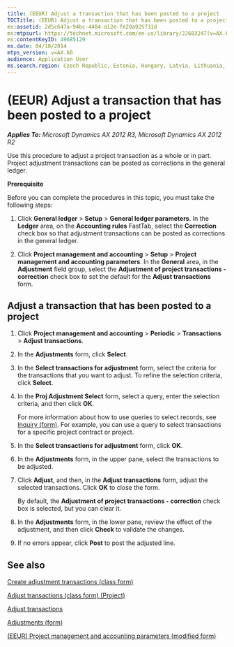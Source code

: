 ```yaml
---
title: (EEUR) Adjust a transaction that has been posted to a project
TOCTitle: (EEUR) Adjust a transaction that has been posted to a project
ms:assetid: 2d5c647a-94bc-4484-a12e-fe20a925731d
ms:mtpsurl: https://technet.microsoft.com/en-us/library/JJ683247(v=AX.60)
ms:contentKeyID: 49685129
ms.date: 04/18/2014
mtps_version: v=AX.60
audience: Application User
ms.search.region: Czech Republic, Estonia, Hungary, Latvia, Lithuania, Poland, Russia
---
```


# (EEUR) Adjust a transaction that has been posted to a project 


_**Applies To:** Microsoft Dynamics AX 2012 R3, Microsoft Dynamics AX 2012 R2_

Use this procedure to adjust a project transaction as a whole or in part. Project adjustment transactions can be posted as corrections in the general ledger.

**Prerequisite**

Before you can complete the procedures in this topic, you must take the following steps:

1.  Click **General ledger** \> **Setup** \> **General ledger parameters**. In the **Ledger** area, on the **Accounting rules** FastTab, select the **Correction** check box so that adjustment transactions can be posted as corrections in the general ledger.

2.  Click **Project management and accounting** \> **Setup** \> **Project management and accounting parameters**. In the **General** area, in the **Adjustment** field group, select the **Adjustment of project transactions - correction** check box to set the default for the **Adjust transactions** form.

## Adjust a transaction that has been posted to a project

1.  Click **Project management and accounting** \> **Periodic** \> **Transactions** \> **Adjust transactions**.

2.  In the **Adjustments** form, click **Select**.

3.  In the **Select transactions for adjustment** form, select the criteria for the transactions that you want to adjust. To refine the selection criteria, click **Select**.

4.  In the **Proj Adjustment Select** form, select a query, enter the selection criteria, and then click **OK**.
    
    For more information about how to use queries to select records, see [Inquiry (form)](https://technet.microsoft.com/en-us/library/aa575929\(v=ax.60\)). For example, you can use a query to select transactions for a specific project contract or project.

5.  In the **Select transactions for adjustment** form, click **OK**.

6.  In the **Adjustments** form, in the upper pane, select the transactions to be adjusted.

7.  Click **Adjust**, and then, in the **Adjust transactions** form, adjust the selected transactions. Click **OK** to close the form.
    
    By default, the **Adjustment of project transactions - correction** check box is selected, but you can clear it.

8.  In the **Adjustments** form, in the lower pane, review the effect of the adjustment, and then click **Check** to validate the changes.

9.  If no errors appear, click **Post** to post the adjusted line.

## See also

[Create adjustment transactions (class form)](https://technet.microsoft.com/en-us/library/aa634561\(v=ax.60\))

[Adjust transactions (class form) (Project)](https://technet.microsoft.com/en-us/library/aa583326\(v=ax.60\))

[Adjust transactions](adjust-transactions.md)

[Adjustments (form)](https://technet.microsoft.com/en-us/library/aa553205\(v=ax.60\))

[(EEUR) Project management and accounting parameters (modified form)](https://technet.microsoft.com/en-us/library/jj710688\(v=ax.60\))

  



